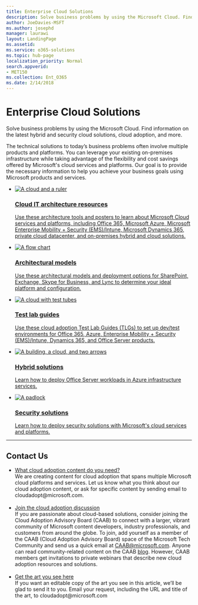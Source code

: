 ```yaml
---
title: Enterprise Cloud Solutions
description: Solve business problems by using the Microsoft Cloud. Find information on the latest hybrid and security cloud solutions, cloud adoption, and more.
author: JoeDavies-MSFT
ms.author: josephd
manager: laurawi
layout: LandingPage
ms.assetid: 
ms.service: o365-solutions
ms.topic: hub-page
localization_priority: Normal
search.appverid:
- MET150
ms.collection: Ent_O365
ms.date: 2/14/2018
---  
```


<h1>Enterprise Cloud Solutions</h1>
<p>Solve business problems by using the Microsoft Cloud. Find information on the latest hybrid and security cloud solutions, cloud adoption, and more.</p>
<p>The technical solutions to today’s business problems often involve multiple products and platforms. You can leverage your existing on-premises infrastructure while taking advantage of the flexibility and cost savings offered by Microsoft's cloud services and platforms. Our goal is to provide the necessary information to help you achieve your business goals using Microsoft products and services.</p>
<ul class="cardsF panelContent">
    <li>
        <a href="/office365/enterprise/microsoft-cloud-it-architecture-resources">
        <div class="cardSize">
            <div class="cardPadding">
                <div class="card">
                    <div class="cardImageOuter">
                        <div class="cardImage">
                            <img src="https://docs.microsoft.com/en-us/office/media/icons/cloud-architecture2.svg" alt="A cloud and a ruler" />
                        </div>
                    </div>
                    <div class="cardText">
                        <h3>Cloud IT architecture resources</h3>
                <p>Use these architecture tools and posters to learn about Microsoft Cloud services and platforms, including Office 365, Microsoft Azure, Microsoft Enterprise Mobility + Security (EMS)/Intune, Microsoft Dynamics 365, private cloud datacenter, and on-premises hybrid and cloud solutions.</p>
                    </div>
                </div>
            </div>
        </div>
        </a>
    </li> 
    <li>
        <a href="/office365/enterprise/architectural-models-for-sharepoint-exchange-skype-for-business-and-lync">
        <div class="cardSize">
            <div class="cardPadding">
                <div class="card">
                    <div class="cardImageOuter">
                        <div class="cardImage">
                            <img src="https://docs.microsoft.com/en-us/office/media/icons/process-flow.svg" alt="A flow chart" />
                        </div>
                    </div>
                    <div class="cardText">
                        <h3>Architectural models</h3>
                <p>Use these architectural models and deployment options for SharePoint, Exchange, Skype for Business, and Lync to determine your ideal platform and configuration.</p>
                    </div>
                </div>
            </div>
        </div>
        </a>
    </li>
    <li>
        <a href="/office365/enterprise/cloud-adoption-test-lab-guides-tlgs">
        <div class="cardSize">
            <div class="cardPadding">
                <div class="card">
                    <div class="cardImageOuter">
                        <div class="cardImage">
                            <img src="https://docs.microsoft.com/en-us/office/media/icons/cloud-devtest.svg" alt="A cloud with test tubes" />
                        </div>
                    </div>
                    <div class="cardText">
                        <h3>Test lab guides</h3>
                <p>Use these cloud adoption Test Lab Guides (TLGs) to set up dev/test environments for Office 365, Azure, Enterprise Mobility + Security (EMS)/Intune, Dynamics 365, and Office Server products.</p>
                    </div>
                </div>
            </div>
        </div>
        </a>
    </li>
    <li>
        <a href="/office365/enterprise/hybrid-solutions">
        <div class="cardSize">
            <div class="cardPadding">
                <div class="card">
                    <div class="cardImageOuter">
                        <div class="cardImage">
                            <img src="https://docs.microsoft.com/en-us/office/media/icons/hybrid.svg" alt="A building, a cloud, and two arrows" />
                        </div>
                    </div>
                    <div class="cardText">
                        <h3>Hybrid solutions</h3>
                <p>Learn how to deploy Office Server workloads in Azure infrastructure services.</p>
                    </div>
                </div>
            </div>
        </div>
        </a>
    </li>
    <li>
        <a href="/office365/enterprise/security-solutions">
        <div class="cardSize">
            <div class="cardPadding">
                <div class="card">
                    <div class="cardImageOuter">
                        <div class="cardImage">
                            <img src="https://docs.microsoft.com/en-us/office/media/icons/lock-protected.svg" alt="A padlock" />
                        </div>
                    </div>
                    <div class="cardText">
                        <h3>Security solutions</h3>
                <p>Learn how to deploy security solutions with Microsoft's cloud services and platforms.</p>
                    </div>
                </div>
            </div>
        </div>
        </a>
    </li>
</ul>

---

<h2>Contact Us</h2>
<ul>
    <li><a href="mailto:cloudadopt@microsoft.com?Subject=[Cloud%20Adoption%20Content%20Feedback]:%20">What cloud adoption content do you need?</a><br>We are creating content for cloud adoption that spans multiple Microsoft cloud platforms and services. Let us know what you think about our cloud adoption content, or ask for specific content by sending email to cloudadopt@microsoft.com.</li><br>
    <li><a href="https://aka.ms/caab">Join the cloud adoption discussion</a><br>If you are passionate about cloud-based solutions, consider joining the Cloud Adoption Advisory Board (CAAB) to connect with a larger, vibrant community of Microsoft content developers, industry professionals, and customers from around the globe. To join, add yourself as a member of the CAAB (Cloud Adoption Advisory Board) space of the Microsoft Tech Community and send us a quick email at <a href="mailto:caab@microsoft.com?Subject=I%20just%20joined%20the%20Cloud%20Adoption%20Advisory%20Board!">CAAB@microsoft.com</a>. Anyone can read community-related content on the CAAB <a href="https://blogs.technet.com/b/solutions_advisory_board/">blog</a>. However, CAAB members get invitations to private webinars that describe new cloud adoption resources and solutions.</li><br>
    <li><a href="mailto:cloudadopt@microsoft.com?subject=[Art%20Request]:%20">Get the art you see here</a><br>If you want an editable copy of the art you see in this article, we’ll be glad to send it to you. Email your request, including the URL and title of the art, to cloudadopt@microsoft.com</li>
</ul>